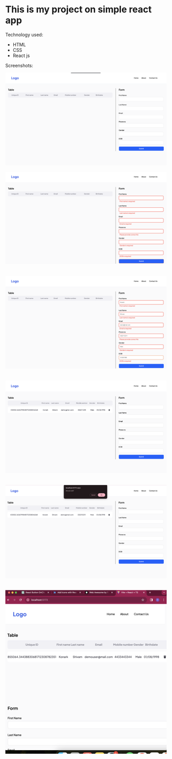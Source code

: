 # This is my project on simple react app

Technology used:

- HTML
- CSS
- React js

Screenshots:

<img src="screenshots/1.png">
<br>
<br>
<img src="screenshots/2.png">
<br>
<br>
<br>
<img src="screenshots/3.png">
<br>
<br>
<br>
<img src="screenshots/4.png">
<br>
<br>
<br>
<img src="screenshots/5.png">
<br>
<br>
<br>
<img src="screenshots/6.png">
<br>
